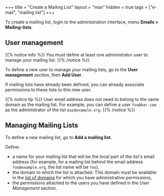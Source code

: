 +++
title = "Create a Mailing List"
layout = "man"
hidden = true
tags = ["e-mail", "mailing list"]
+++

To create a mailing list, login to the administration interface, menu **Emails > Mailing-lists**.

## User management

{{% notice info %}}
You must define at least one administrator user to manage your mailing list.
{{% /notice %}}

To define a new user to manage your mailing lists, go to the **User management** section, then **Add User**.

If mailing lists have already been defined, you can already associate permissions to these lists to this new user.

{{% notice tip %}}
User email address does not need to belong to the same domain as the mailing list. For example, you can define a user `foo@bar.com` as the administrator of the list `baz@example.org`.
{{% /notice %}}

## Managing Mailing Lists

To define a new mailing list, go to **Add a mailing list**.

Define:

- a name for your mailing list that will be the local part of the list's email address (for example, for a mailing list behind the email address `foo@example.org`, the list name will be `foo`),
- the domain to which the list is attached. This domain must be available in the [list of domains](domains) for which you have administrative permissions,
- the permissions attached to the users you have defined in the *User Management* section.
